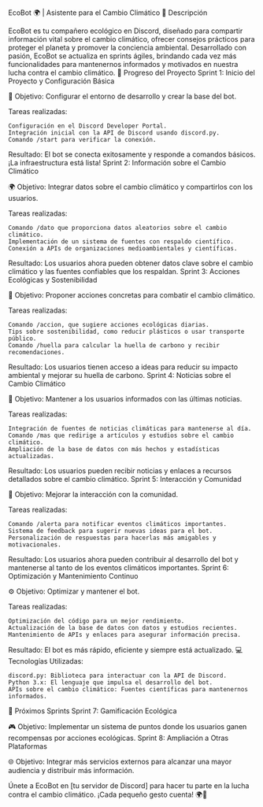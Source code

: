 EcoBot 🌍 | Asistente para el Cambio Climático
🌱 Descripción

EcoBot es tu compañero ecológico en Discord, diseñado para compartir información vital sobre el cambio climático, ofrecer consejos prácticos para proteger el planeta y promover la conciencia ambiental. Desarrollado con pasión, EcoBot se actualiza en sprints ágiles, brindando cada vez más funcionalidades para mantenernos informados y motivados en nuestra lucha contra el cambio climático.
🚀 Progreso del Proyecto
Sprint 1: Inicio del Proyecto y Configuración Básica

🔧 Objetivo: Configurar el entorno de desarrollo y crear la base del bot.

Tareas realizadas:

    Configuración en el Discord Developer Portal.
    Integración inicial con la API de Discord usando discord.py.
    Comando /start para verificar la conexión.

Resultado: El bot se conecta exitosamente y responde a comandos básicos. ¡La infraestructura está lista!
Sprint 2: Información sobre el Cambio Climático

🌍 Objetivo: Integrar datos sobre el cambio climático y compartirlos con los usuarios.

Tareas realizadas:

    Comando /dato que proporciona datos aleatorios sobre el cambio climático.
    Implementación de un sistema de fuentes con respaldo científico.
    Conexión a APIs de organizaciones medioambientales y científicas.

Resultado: Los usuarios ahora pueden obtener datos clave sobre el cambio climático y las fuentes confiables que los respaldan.
Sprint 3: Acciones Ecológicas y Sostenibilidad

🌱 Objetivo: Proponer acciones concretas para combatir el cambio climático.

Tareas realizadas:

    Comando /accion, que sugiere acciones ecológicas diarias.
    Tips sobre sostenibilidad, como reducir plásticos o usar transporte público.
    Comando /huella para calcular la huella de carbono y recibir recomendaciones.

Resultado: Los usuarios tienen acceso a ideas para reducir su impacto ambiental y mejorar su huella de carbono.
Sprint 4: Noticias sobre el Cambio Climático

📰 Objetivo: Mantener a los usuarios informados con las últimas noticias.

Tareas realizadas:

    Integración de fuentes de noticias climáticas para mantenerse al día.
    Comando /mas que redirige a artículos y estudios sobre el cambio climático.
    Ampliación de la base de datos con más hechos y estadísticas actualizadas.

Resultado: Los usuarios pueden recibir noticias y enlaces a recursos detallados sobre el cambio climático.
Sprint 5: Interacción y Comunidad

🤝 Objetivo: Mejorar la interacción con la comunidad.

Tareas realizadas:

    Comando /alerta para notificar eventos climáticos importantes.
    Sistema de feedback para sugerir nuevas ideas para el bot.
    Personalización de respuestas para hacerlas más amigables y motivacionales.

Resultado: Los usuarios ahora pueden contribuir al desarrollo del bot y mantenerse al tanto de los eventos climáticos importantes.
Sprint 6: Optimización y Mantenimiento Continuo

⚙️ Objetivo: Optimizar y mantener el bot.

Tareas realizadas:

    Optimización del código para un mejor rendimiento.
    Actualización de la base de datos con datos y estudios recientes.
    Mantenimiento de APIs y enlaces para asegurar información precisa.

Resultado: El bot es más rápido, eficiente y siempre está actualizado.
💻 Tecnologías Utilizadas:

    discord.py: Biblioteca para interactuar con la API de Discord.
    Python 3.x: El lenguaje que impulsa el desarrollo del bot.
    APIs sobre el cambio climático: Fuentes científicas para mantenernos informados.

🚀 Próximos Sprints
Sprint 7: Gamificación Ecológica

🎮 Objetivo: Implementar un sistema de puntos donde los usuarios ganen recompensas por acciones ecológicas.
Sprint 8: Ampliación a Otras Plataformas

🌐 Objetivo: Integrar más servicios externos para alcanzar una mayor audiencia y distribuir más información.

Únete a EcoBot en [tu servidor de Discord] para hacer tu parte en la lucha contra el cambio climático. ¡Cada pequeño gesto cuenta! 🌍💚
